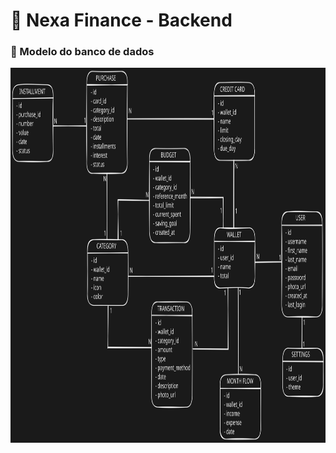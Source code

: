 # 🌿 Nexa Finance - Backend

### 🎲 Modelo do banco de dados

<div align="start">
  <img src="./assets/Modelo_MER_Nexa_v3.svg" alt="Nexa DB Model" height="600"/>
</div>
